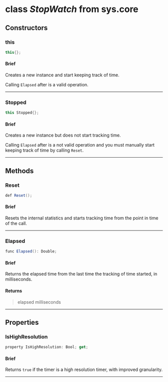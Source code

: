 # class *StopWatch* from sys.core

## Constructors

### this

```C#
this{};
```

#### Brief
Creates a new instance and start keeping track of time.

Calling `Elapsed` after is a valid operation.

***

### Stopped

```C#
this Stopped{};
```

#### Brief
Creates a new instance but does not start tracking time.

Calling `Elapsed` after is a not valid operation and you must manually start keeping track of time by calling `Reset`.

***

## Methods

### Reset

```C#
def Reset();
```

#### Brief
Resets the internal statistics and starts tracking time from the point in time of the call.

***

### Elapsed

```C#
func Elapsed(): Double;
```

#### Brief
Returns the elapsed time from the last time the tracking of time started, in milliseconds.

#### Returns
> elapsed milliseconds
***

## Properties

### IsHighResolution

```C#
property IsHighResolution: Bool; get;
```

#### Brief
Returns `true` if the timer is a high resolution timer, with improved granularity.

***

